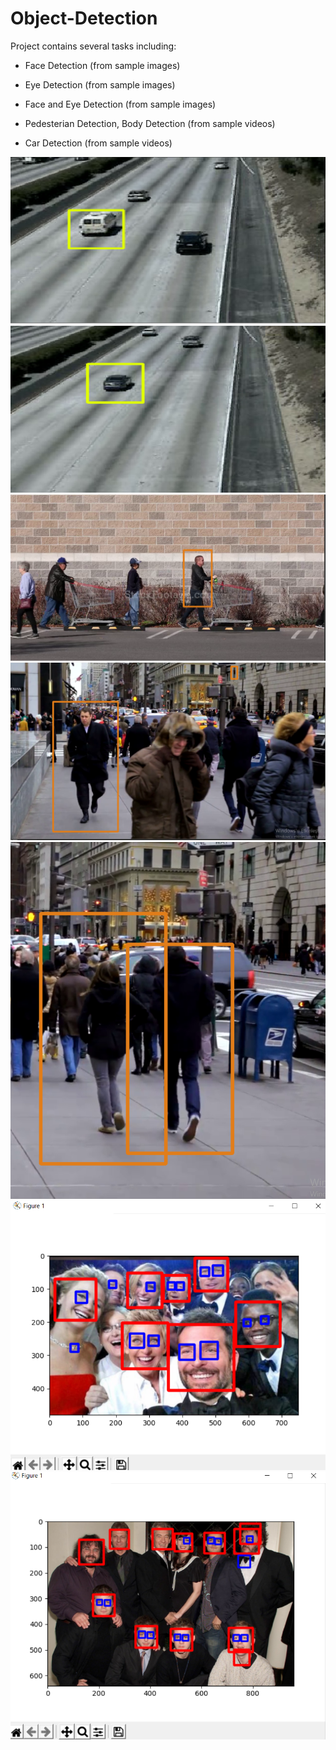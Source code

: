 # Object-Detection
Project contains several tasks including:

- Face Detection (from sample images)

- Eye Detection (from sample images)

- Face and Eye Detection (from sample images)

- Pedesterian Detection, Body Detection (from sample videos)

- Car Detection (from sample videos)

![](sample%20outputs/output1.png)
![](sample%20outputs/output2.png)
![](sample%20outputs/output3.png)
![](sample%20outputs/output4.png)
![](sample%20outputs/output5.png)
![](sample%20outputs/output6.png)
![](sample%20outputs/output7.png)

